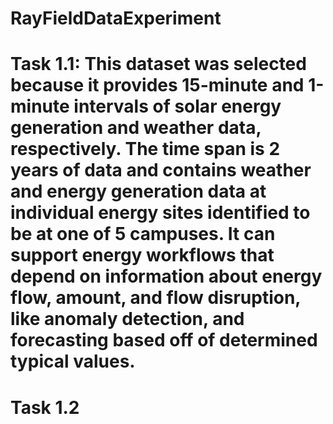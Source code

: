 # RayFieldDataExperiment
# Task 1.1: This dataset was selected because it provides 15-minute and 1-minute intervals of solar energy generation and weather data, respectively. The time span is 2 years of data and contains weather and energy generation data at individual energy sites identified to be at one of 5 campuses. It can support energy workflows that depend on information about energy flow, amount, and flow disruption, like anomaly detection, and forecasting based off of determined typical values.
# Task 1.2
